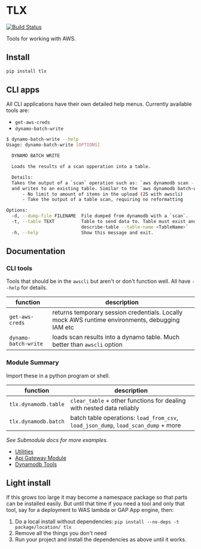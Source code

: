 # TLX

[![Build Status](https://travis-ci.org/eL0ck/tlx.svg?branch=master)](https://travis-ci.org/eL0ck/tlx)

Tools for working with AWS.

## Install

```bash
pip install tlx
```

## CLI apps

All CLI applications have their own detailed help menus.  Currently available tools are:

- `get-aws-creds`
- `dynamo-batch-write`

```bash
$ dynamo-batch-write --help
Usage: dynamo-batch-write [OPTIONS]

  DYNAMO BATCH WRITE

  Loads the results of a scan opperation into a table.

  Details:
  Takes the output of a `scan` operation such as: `aws dynamodb scan --table-name <TableName>`
  and writes to an existing table. Similar to the `aws dynamodb batch-write-item` command except:
      - No limit to amount of items in the upload (25 with awscli)
      - Take the output of a table scan, requiring no reformatting

Options:
  -d, --dump-file FILENAME  File dumped from dynamodb with a `scan`.  [required]
  -t, --table TEXT          Table to send data to. Table must exist and key schema must match.  Use `aws dynamodb
                            describe-table --table-name <TableName>`  [required]
  -h, --help                Show this message and exit.
```

## Documentation

### CLI tools
Tools that should be in the `awscli` but aren't or don't function well.  All have `--help` for details.

| function | description |
|---| --- |
| `get-aws-creds` | returns temporary session credentials. Locally mock AWS runtime environments, debugging IAM etc |
| `dynamo-batch-write` | loads scan results into a dynamo table.  Much better than `awscli` option |

### Module Summary
Import these in a python program or shell.

| function | description |
|---| --- |
| `tlx.dynamodb.table` | `clear_table` + other functions for dealing with nested data reliably |
| `tlx.dynamodb.batch` | batch table operations: `load_from_csv`, `load_json_dump`, `load_scan_dump` + more |


*See Submodule docs for more examples.*
- [Utilities](tlx/util/README.md)
- [Api Gateway Module](tlx/apigateway/README.md)
- [Dynamodb Tools](tlx/dynamodb/README.md)

## Light install
If this grows too large it may become a namespace package so that parts can be installed easily. But until that time if you need a tool and only that tool, say for a deployment to WAS lambda or GAP App engine, then:

1.  Do a local install without dependencies:
`pip install --no-deps -t package/location/ tlx`
2.  Remove all the things you don't need
3.  Run your project and install the dependencies as above until it works.

